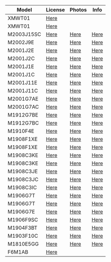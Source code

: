 | Model | License | Photos | Info |
|---|---|---|---|
|XMWT01|[Here](https://wap.tenaa.com.cn/WSFW/CertInfo.aspx?code=px1dx6YhBAjwosuCytszCqYWPWMGiJ27)|||
|XMWT01|[Here](https://wap.tenaa.com.cn/WSFW/CertInfo.aspx?code=px1dx6YhBAgaXe9F4c5z84E26oOXXfrO)|||
|M2003J15SC|[Here](https://wap.tenaa.com.cn/WSFW/CertInfo.aspx?code=IXoAG%2bifKthB26VnT26hSboJEzglXIJG)|[Here](https://wap.tenaa.com.cn/WSFW/PicQuery2.aspx?code=IXoAG%2bifKthB26VnT26hSboJEzglXIJG)|[Here](https://wap.tenaa.com.cn/WSFW/ParamImportant.aspx?code=IXoAG%2bifKthB26VnT26hSboJEzglXIJG)|
|M2002J9E|[Here](https://wap.tenaa.com.cn/WSFW/CertInfo.aspx?code=px1dx6YhBAjwosuCytszCuzhnZznv1zZ)|[Here](https://wap.tenaa.com.cn/WSFW/PicQuery2.aspx?code=px1dx6YhBAjwosuCytszCuzhnZznv1zZ)|[Here](https://wap.tenaa.com.cn/WSFW/ParamImportant.aspx?code=px1dx6YhBAjwosuCytszCuzhnZznv1zZ)|
|M2001J2E|[Here](https://wap.tenaa.com.cn/WSFW/CertInfo.aspx?code=px1dx6YhBAgaXe9F4c5z81wDRCoVqzRv)|[Here](https://wap.tenaa.com.cn/WSFW/PicQuery2.aspx?code=px1dx6YhBAgaXe9F4c5z81wDRCoVqzRv)|[Here](https://wap.tenaa.com.cn/WSFW/ParamImportant.aspx?code=px1dx6YhBAgaXe9F4c5z81wDRCoVqzRv)|
|M2001J2C|[Here](https://wap.tenaa.com.cn/WSFW/CertInfo.aspx?code=px1dx6YhBAgaXe9F4c5z8wWI6uOhYvdj)|[Here](https://wap.tenaa.com.cn/WSFW/PicQuery2.aspx?code=px1dx6YhBAgaXe9F4c5z8wWI6uOhYvdj)|[Here](https://wap.tenaa.com.cn/WSFW/ParamImportant.aspx?code=px1dx6YhBAgaXe9F4c5z8wWI6uOhYvdj)|
|M2001J1E|[Here](https://wap.tenaa.com.cn/WSFW/CertInfo.aspx?code=px1dx6YhBAjwosuCytszCrf3VlNr4Og1)|[Here](https://wap.tenaa.com.cn/WSFW/PicQuery2.aspx?code=px1dx6YhBAjwosuCytszCrf3VlNr4Og1)|[Here](https://wap.tenaa.com.cn/WSFW/ParamImportant.aspx?code=px1dx6YhBAjwosuCytszCrf3VlNr4Og1)|
|M2001J1C|[Here](https://wap.tenaa.com.cn/WSFW/CertInfo.aspx?code=px1dx6YhBAjwosuCytszCjnUGFhbzeQJ)|[Here](https://wap.tenaa.com.cn/WSFW/PicQuery2.aspx?code=px1dx6YhBAjwosuCytszCjnUGFhbzeQJ)|[Here](https://wap.tenaa.com.cn/WSFW/ParamImportant.aspx?code=px1dx6YhBAjwosuCytszCjnUGFhbzeQJ)|
|M2001J11E|[Here](https://wap.tenaa.com.cn/WSFW/CertInfo.aspx?code=px1dx6YhBAjwosuCytszCoSg1hC6NIDw)|[Here](https://wap.tenaa.com.cn/WSFW/PicQuery2.aspx?code=px1dx6YhBAjwosuCytszCoSg1hC6NIDw)|[Here](https://wap.tenaa.com.cn/WSFW/ParamImportant.aspx?code=px1dx6YhBAjwosuCytszCoSg1hC6NIDw)|
|M2001J11C|[Here](https://wap.tenaa.com.cn/WSFW/CertInfo.aspx?code=px1dx6YhBAjwosuCytszCno7XQwcEgVF)|[Here](https://wap.tenaa.com.cn/WSFW/PicQuery2.aspx?code=px1dx6YhBAjwosuCytszCno7XQwcEgVF)|[Here](https://wap.tenaa.com.cn/WSFW/ParamImportant.aspx?code=px1dx6YhBAjwosuCytszCno7XQwcEgVF)|
|M2001G7AE|[Here](https://wap.tenaa.com.cn/WSFW/CertInfo.aspx?code=px1dx6YhBAgaXe9F4c5z8%2fTeixAXNql9)|[Here](https://wap.tenaa.com.cn/WSFW/PicQuery2.aspx?code=px1dx6YhBAgaXe9F4c5z8%2fTeixAXNql9)|[Here](https://wap.tenaa.com.cn/WSFW/ParamImportant.aspx?code=px1dx6YhBAgaXe9F4c5z8%2fTeixAXNql9)|
|M2001G7AC|[Here](https://wap.tenaa.com.cn/WSFW/CertInfo.aspx?code=px1dx6YhBAgaXe9F4c5z80kAkeZCxJ%2f9)|[Here](https://wap.tenaa.com.cn/WSFW/PicQuery2.aspx?code=px1dx6YhBAgaXe9F4c5z80kAkeZCxJ%2f9)|[Here](https://wap.tenaa.com.cn/WSFW/ParamImportant.aspx?code=px1dx6YhBAgaXe9F4c5z80kAkeZCxJ%2f9)|
|M1912G7BE|[Here](https://wap.tenaa.com.cn/WSFW/CertInfo.aspx?code=IXoAG%2bifKtj1zf2QxMKgKePIRT3IOxEY)|[Here](https://wap.tenaa.com.cn/WSFW/PicQuery2.aspx?code=IXoAG%2bifKtj1zf2QxMKgKePIRT3IOxEY)|[Here](https://wap.tenaa.com.cn/WSFW/ParamImportant.aspx?code=IXoAG%2bifKtj1zf2QxMKgKePIRT3IOxEY)|
|M1912G7BC|[Here](https://wap.tenaa.com.cn/WSFW/CertInfo.aspx?code=IXoAG%2bifKtj1zf2QxMKgKT2ERElSQlDF)|[Here](https://wap.tenaa.com.cn/WSFW/PicQuery2.aspx?code=IXoAG%2bifKtj1zf2QxMKgKT2ERElSQlDF)|[Here](https://wap.tenaa.com.cn/WSFW/ParamImportant.aspx?code=IXoAG%2bifKtj1zf2QxMKgKT2ERElSQlDF)|
|M1910F4E|[Here](https://wap.tenaa.com.cn/WSFW/CertInfo.aspx?code=IXoAG%2bifKtj1zf2QxMKgKUWo3CdShbVD)|[Here](https://wap.tenaa.com.cn/WSFW/PicQuery2.aspx?code=IXoAG%2bifKtj1zf2QxMKgKUWo3CdShbVD)|[Here](https://wap.tenaa.com.cn/WSFW/ParamImportant.aspx?code=IXoAG%2bifKtj1zf2QxMKgKUWo3CdShbVD)|
|M1908F1XE|[Here](https://wap.tenaa.com.cn/WSFW/CertInfo.aspx?code=px1dx6YhBAjwosuCytszCqHnCGNsZY8i)|[Here](https://wap.tenaa.com.cn/WSFW/PicQuery2.aspx?code=px1dx6YhBAjwosuCytszCqHnCGNsZY8i)|[Here](https://wap.tenaa.com.cn/WSFW/ParamImportant.aspx?code=px1dx6YhBAjwosuCytszCqHnCGNsZY8i)|
|M1908F1XE|[Here](https://wap.tenaa.com.cn/WSFW/CertInfo.aspx?code=px1dx6YhBAgaXe9F4c5z86TeIXTK%2bpHR)|[Here](https://wap.tenaa.com.cn/WSFW/PicQuery2.aspx?code=px1dx6YhBAgaXe9F4c5z86TeIXTK%2bpHR)|[Here](https://wap.tenaa.com.cn/WSFW/ParamImportant.aspx?code=px1dx6YhBAgaXe9F4c5z86TeIXTK%2bpHR)|
|M1908C3KE|[Here](https://wap.tenaa.com.cn/WSFW/CertInfo.aspx?code=IXoAG%2bifKtj1zf2QxMKgKYtP4IjH4%2bHU)|[Here](https://wap.tenaa.com.cn/WSFW/PicQuery2.aspx?code=IXoAG%2bifKtj1zf2QxMKgKYtP4IjH4%2bHU)|[Here](https://wap.tenaa.com.cn/WSFW/ParamImportant.aspx?code=IXoAG%2bifKtj1zf2QxMKgKYtP4IjH4%2bHU)|
|M1908C3KE|[Here](https://wap.tenaa.com.cn/WSFW/CertInfo.aspx?code=IXoAG%2bifKtj1zf2QxMKgKYtP4IjH4%2bHU)|[Here](https://wap.tenaa.com.cn/WSFW/PicQuery2.aspx?code=IXoAG%2bifKtj1zf2QxMKgKYtP4IjH4%2bHU)|[Here](https://wap.tenaa.com.cn/WSFW/ParamImportant.aspx?code=IXoAG%2bifKtj1zf2QxMKgKYtP4IjH4%2bHU)|
|M1908C3JE|[Here](https://wap.tenaa.com.cn/WSFW/CertInfo.aspx?code=IXoAG%2bifKtj1zf2QxMKgKa4kJGirBq%2fD)|[Here](https://wap.tenaa.com.cn/WSFW/PicQuery2.aspx?code=IXoAG%2bifKtj1zf2QxMKgKa4kJGirBq%2fD)|[Here](https://wap.tenaa.com.cn/WSFW/ParamImportant.aspx?code=IXoAG%2bifKtj1zf2QxMKgKa4kJGirBq%2fD)|
|M1908C3JC|[Here](https://wap.tenaa.com.cn/WSFW/CertInfo.aspx?code=IXoAG%2bifKtj1zf2QxMKgKSDSQiTejUhd)|[Here](https://wap.tenaa.com.cn/WSFW/PicQuery2.aspx?code=IXoAG%2bifKtj1zf2QxMKgKSDSQiTejUhd)|[Here](https://wap.tenaa.com.cn/WSFW/ParamImportant.aspx?code=IXoAG%2bifKtj1zf2QxMKgKSDSQiTejUhd)|
|M1908C3IC|[Here](https://wap.tenaa.com.cn/WSFW/CertInfo.aspx?code=IXoAG%2bifKtj1zf2QxMKgKWM7xqVFQFjm)|[Here](https://wap.tenaa.com.cn/WSFW/PicQuery2.aspx?code=IXoAG%2bifKtj1zf2QxMKgKWM7xqVFQFjm)|[Here](https://wap.tenaa.com.cn/WSFW/ParamImportant.aspx?code=IXoAG%2bifKtj1zf2QxMKgKWM7xqVFQFjm)|
|M1906G7T|[Here](https://wap.tenaa.com.cn/WSFW/CertInfo.aspx?code=IXoAG%2bifKtj1zf2QxMKgKc7PKvFI9P05)|[Here](https://wap.tenaa.com.cn/WSFW/PicQuery2.aspx?code=IXoAG%2bifKtj1zf2QxMKgKc7PKvFI9P05)|[Here](https://wap.tenaa.com.cn/WSFW/ParamImportant.aspx?code=IXoAG%2bifKtj1zf2QxMKgKc7PKvFI9P05)|
|M1906G7T|[Here](https://wap.tenaa.com.cn/WSFW/CertInfo.aspx?code=IXoAG%2bifKtj1zf2QxMKgKc7PKvFI9P05)|[Here](https://wap.tenaa.com.cn/WSFW/PicQuery2.aspx?code=IXoAG%2bifKtj1zf2QxMKgKc7PKvFI9P05)|[Here](https://wap.tenaa.com.cn/WSFW/ParamImportant.aspx?code=IXoAG%2bifKtj1zf2QxMKgKc7PKvFI9P05)|
|M1906G7E|[Here](https://wap.tenaa.com.cn/WSFW/CertInfo.aspx?code=IXoAG%2bifKtj1zf2QxMKgKTCwmV%2fSsgE3)|[Here](https://wap.tenaa.com.cn/WSFW/PicQuery2.aspx?code=IXoAG%2bifKtj1zf2QxMKgKTCwmV%2fSsgE3)|[Here](https://wap.tenaa.com.cn/WSFW/ParamImportant.aspx?code=IXoAG%2bifKtj1zf2QxMKgKTCwmV%2fSsgE3)|
|M1906F9SC|[Here](https://wap.tenaa.com.cn/WSFW/CertInfo.aspx?code=IXoAG%2bifKtj1zf2QxMKgKazQcsroQsV8)|[Here](https://wap.tenaa.com.cn/WSFW/PicQuery2.aspx?code=IXoAG%2bifKtj1zf2QxMKgKazQcsroQsV8)|[Here](https://wap.tenaa.com.cn/WSFW/ParamImportant.aspx?code=IXoAG%2bifKtj1zf2QxMKgKazQcsroQsV8)|
|M1904F3BT|[Here](https://wap.tenaa.com.cn/WSFW/CertInfo.aspx?code=IXoAG%2bifKtj1zf2QxMKgKQDguVIaEwqT)|[Here](https://wap.tenaa.com.cn/WSFW/PicQuery2.aspx?code=IXoAG%2bifKtj1zf2QxMKgKQDguVIaEwqT)|[Here](https://wap.tenaa.com.cn/WSFW/ParamImportant.aspx?code=IXoAG%2bifKtj1zf2QxMKgKQDguVIaEwqT)|
|M1903F10C|[Here](https://wap.tenaa.com.cn/WSFW/CertInfo.aspx?code=IXoAG%2bifKtj1zf2QxMKgKQreKXcuJu3R)|[Here](https://wap.tenaa.com.cn/WSFW/PicQuery2.aspx?code=IXoAG%2bifKtj1zf2QxMKgKQreKXcuJu3R)|[Here](https://wap.tenaa.com.cn/WSFW/ParamImportant.aspx?code=IXoAG%2bifKtj1zf2QxMKgKQreKXcuJu3R)|
|M1810E5GG|[Here](https://wap.tenaa.com.cn/WSFW/CertInfo.aspx?code=px1dx6YhBAgaXe9F4c5z8xlWUS6E0qXU)|[Here](https://wap.tenaa.com.cn/WSFW/PicQuery2.aspx?code=px1dx6YhBAgaXe9F4c5z8xlWUS6E0qXU)|[Here](https://wap.tenaa.com.cn/WSFW/ParamImportant.aspx?code=px1dx6YhBAgaXe9F4c5z8xlWUS6E0qXU)|
|F6M1AB|[Here](https://wap.tenaa.com.cn/WSFW/CertInfo.aspx?code=Qh7SIZaNxkCeI%2bMG%2bAmRjAEAiIyhUMEu)|||
